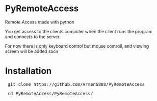 # PyRemoteAccess

Remote Access made with python

You get access to the clients computer when the client runs the program and connects to the server.

For now there is only keyboard control but mouse controll, and viewing screen will be added soon

<h1> Installation </h1>

<pre> git clone https://github.com/ArmenG888/PyRemoteAccess </pre>
<pre> cd PyRemoteAccess/PyRemoteAccess/ </pre>
